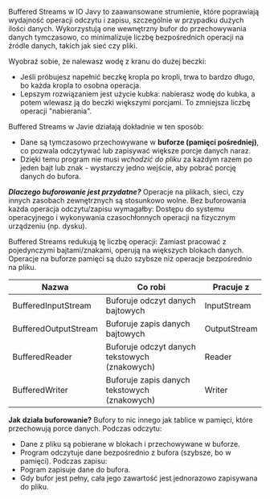 Buffered Streams w IO Javy to zaawansowane strumienie, które poprawiają wydajność operacji odczytu i zapisu, szczególnie w przypadku dużych ilości danych. Wykorzystują one wewnętrzny bufor do przechowywania danych tymczasowo, co minimalizuje liczbę bezpośrednich operacji na źródle danych, takich jak sieć czy pliki.

Wyobraź sobie, że nalewasz wodę z kranu do dużej beczki:
- Jeśli próbujesz napełnić beczkę kropla po kropli, trwa to bardzo długo, bo każda kropla to osobna operacja.
- Lepszym rozwiązaniem jest użycie kubka: nabierasz wodę do kubka, a potem wlewasz ją do beczki większymi porcjami. To zmniejsza liczbę operacji "nabierania".

Buffered Streams w Javie działają dokładnie w ten sposób:
- Dane są tymczasowo przechowywane w **buforze (pamięci pośredniej)**, co pozwala odczytywać lub zapisywać większe porcje danych naraz.
- Dzięki temu program nie musi *wchodzić do pliku* za każdym razem po jeden bajt lub znak - wystarczy jedno wejście, aby pobrać porcję danych do bufora.

***Dlaczego buforowanie jest przydatne?***
Operacje na plikach, sieci, czy innych zasobach zewnętrznych są stosunkowo wolne. Bez buforowania każda operacja odczytu/zapisu wymagałby: Dostępu do systemu operacyjnego i wykonywania czasochłonnych operacji na fizycznym urządzeniu (np. dysku).

Buffered Streams redukują tę liczbę operacji: Zamiast pracować z pojedynczymi bajtami/znakami, operują na większych blokach danych. Operacje na buforze pamięci są dużo szybsze niż operacje bezpośrednio na pliku.


| Nazwa                | Co robi                                       | Pracuje z    |
| -------------------- | --------------------------------------------- | ------------ |
| BufferedInputStream  | Buforuje odczyt danych bajtowych              | InputStream  |
| BufferedOutputStream | Buforuje zapis danych bajtowych               | OutputStream |
| BufferedReader       | Buforuje odczyt danych tekstowych (znakowych) | Reader       |
| BufferedWriter       | Buforuje zapis danych tekstowych (znakowych)  | Writer       |
**Jak działa buforowanie?**
Bufory to nic innego jak tablice w pamięci, które przechowują porce danych.
Podczas odczytu:
 - Dane z pliku są pobierane w blokach i przechowywane w buforze.
 - Program odczytuje dane bezpośrednio z bufora (szybsze, bo w pamięci).
 Podczas zapisu:
 - Pogram zapisuje dane do bufora.
 - Gdy bufor jest pełny, cała jego zawartość jest jednorazowo zapisywana do pliku.